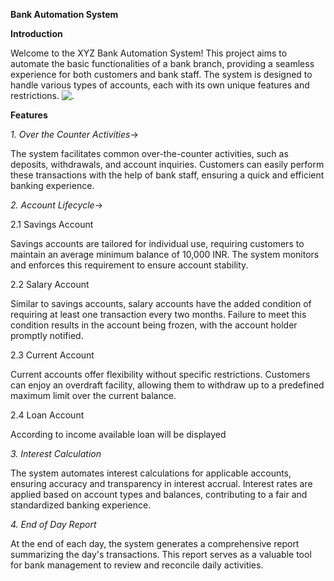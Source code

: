 **Bank Automation System**
                                                                                                    
                                                                                                    
**Introduction**

Welcome to the XYZ Bank Automation System! This project aims to automate the basic functionalities of a bank branch, providing a seamless experience for both customers and bank staff. The system is designed to handle various types of accounts, each with its own unique features and restrictions.
![.]([url_to_your_gif.gif](https://github.com/Lakshhh01/JavaProjects/blob/main/Project-AccountManagementSystem/bankgif.gif))



**Features**

_1. Over the Counter Activities_->

The system facilitates common over-the-counter activities, such as deposits, withdrawals, and account inquiries. Customers can easily perform these transactions with the help of bank staff, ensuring a quick and efficient banking experience.

_2. Account Lifecycle_->

2.1 Savings Account

Savings accounts are tailored for individual use, requiring customers to maintain an average minimum balance of 10,000 INR. The system monitors and enforces this requirement to ensure account stability.

2.2 Salary Account

Similar to savings accounts, salary accounts have the added condition of requiring at least one transaction every two months. Failure to meet this condition results in the account being frozen, with the account holder promptly notified.

2.3 Current Account

Current accounts offer flexibility without specific restrictions. Customers can enjoy an overdraft facility, allowing them to withdraw up to a predefined maximum limit over the current balance.

2.4 Loan Account

According to income available loan will be displayed

_3. Interest Calculation_

The system automates interest calculations for applicable accounts, ensuring accuracy and transparency in interest accrual. Interest rates are applied based on account types and balances, contributing to a fair and standardized banking experience.

_4. End of Day Report_

At the end of each day, the system generates a comprehensive report summarizing the day's transactions. This report serves as a valuable tool for bank management to review and reconcile daily activities.
